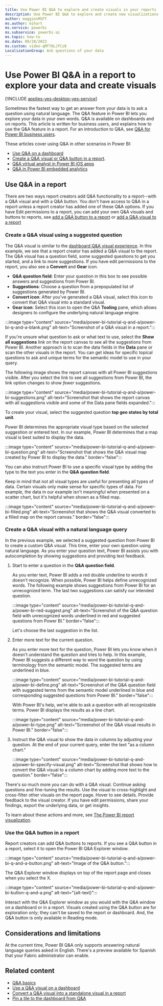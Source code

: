 ```yaml
---
title: Use Power BI Q&A to explore and create visuals in your reports
description: Use Power BI Q&A to explore and create new visualizations in reports.
author: maggiesMSFT
ms.author: mihart
ms.service: powerbi
ms.subservice: powerbi-ai
ms.topic: how-to
ms.date: 09/28/2023
ms.custom: video-qMf7OLJfCz8
LocalizationGroup: Ask questions of your data
---
```

# Use Power BI Q&A in a report to explore your data and create visuals

[!INCLUDE [applies-yes-desktop-yes-service](../includes/applies-yes-desktop-yes-service.md)]

Sometimes the fastest way to get an answer from your data is to ask a question using natural language. The Q&A feature in Power BI lets you explore your data in your own words. Q&A is available on dashboards and on reports. This article is written for business users, and explains how to use the Q&A feature in a report. For an introduction to Q&A, see [Q&A for Power BI business users](../consumer/end-user-q-and-a.md).

These articles cover using Q&A in other scenarios in Power BI:

- [Use Q&A on a dashboard](end-user-q-and-a-tutorial.md)
- [Create a Q&A visual or Q&A button in a report](../visuals/power-bi-visualization-q-and-a.md). 
- [Q&A virtual analyst in Power BI iOS apps](../consumer/mobile/mobile-apps-ios-qna.md)
- [Q&A in Power BI embedded analytics](../developer/embedded/qanda.md)

## Use Q&A in a report

There are two ways report creators add Q&A functionality to a report--with a Q&A visual and with a Q&A button. You don't have access to Q&A in a report unless a report creator has added one of these Q&A options. If you have Edit permissions to a report, you can add your own Q&A visuals and buttons to reports, see [add a Q&A button to a report](../consumer/end-user-buttons.md) or [add a Q&A visual to a report](../visuals/power-bi-visualization-q-and-a.md) 

### Create a Q&A visual using a suggested question

The Q&A visual is similar to the [dashboard Q&A visual experience](end-user-q-and-a-tutorial.md). In this example, we see that a report creator has added a Q&A visual to the report. The Q&A visual has a question field, some suggested questions to get you started, and a link to more suggestions. If you have edit permissions to the report, you also see a **Convert** and **Gear** icon. 

- **Q&A question field**: Enter your question in this box to see possible answers and suggestions from Power BI.
- **Suggestions**: Choose a question from a prepopulated list of suggestions generated by Power BI.
- **Convert icon**: After you've generated a Q&A visual, select this icon to convert that Q&A visual into a standard visual. 
- **Gear icon**: Select this icon to open the Q&A **Tooling** pane, which allows designers to configure the underlying natural language engine.

:::image type="content" source="media/power-bi-tutorial-q-and-a/power-bi-q-and-a-blank.png" alt-text="Screenshot of a Q&A visual in a report.":::

If you're unsure what question to ask or what text to use, select the **Show all suggestions** link on the report canvas to see all the suggestions from Power BI. Another approach is to scan the data fields in the **Data** pane or scan the other visuals in the report. You can get ideas for specific topical questions to ask and unique terms for the semantic model to use in your query.

The following image shows the report canvas with all Power BI suggestions visible. After you select the link to see all suggestions from Power BI, the link option changes to show _fewer_ suggestions.

:::image type="content" source="media/power-bi-tutorial-q-and-a/power-bi-suggestions.png" alt-text="Screenshot that shows the report canvas with all suggestions visible and some of the Data pane fields expanded."::: 

To create your visual, select the suggested question **top geo states by total unit**.
   
   Power BI determines the appropriate visual type based on the selected suggestion or entered text. In our example, Power BI determines that a map visual is best suited to display the data.

   :::image type="content" source="media/power-bi-tutorial-q-and-a/power-bi-question.png" alt-text="Screenshot that shows the Q&A visual map created by Power BI to display the data." border="false":::

   You can also instruct Power BI to use a specific visual type by adding the type to the text you enter in the **Q&A question field**.
   
   Keep in mind that not all visual types are useful for presenting all types of data. Certain visuals only make sense for specific types of data. For example, the data in our example isn't meaningful when presented on a scatter chart, but it's helpful when shown as a filled map.

   :::image type="content" source="media/power-bi-tutorial-q-and-a/power-bi-filled.png" alt-text="Screenshot that shows the Q&A visual converted to a filled map on the report canvas." border="false":::

### Create a Q&A visual with a natural language query

In the previous example, we selected a suggested question from Power BI to create a custom Q&A visual. This time, enter your own question using natural language. As you enter your question text, Power BI assists you with autocompletion by showing suggestions and providing text feedback.  

1. Start to enter a question in the **Q&A question field**.

   As you enter text, Power BI adds a red double underline to words it doesn't recognize. When possible, Power BI helps define unrecognized words. The following example shows suggestions from Power BI for an unrecognized term. The last two suggestions can satisfy our intended question.

   :::image type="content" source="media/power-bi-tutorial-q-and-a/power-bi-red-suggest.png" alt-text="Screenshot of the Q&A question field with unrecognized words underlined in red and suggested questions from Power BI." border="false":::

   Let's choose the last suggestion in the list.

1. Enter more text for the current question. 

   As you enter more text for the question, Power BI lets you know when it doesn't understand the question and tries to help. In this example, Power BI suggests a different way to word the question by using terminology from the semantic model. The suggested terms are underlined in blue.

   :::image type="content" source="media/power-bi-tutorial-q-and-a/power-bi-define.png" alt-text="Screenshot of the Q&A question field with suggested terms from the semantic model underlined in blue and corresponding suggested questions from Power BI." border="false":::

   With Power BI's help, we're able to ask a question with all recognizable terms. Power BI displays the results as a line chart.

   :::image type="content" source="media/power-bi-tutorial-q-and-a/power-bi-type.png" alt-text="Screenshot of the Q&A visual results in Power BI." border="false":::

1. Instruct the Q&A visual to show the data in columns by adjusting your question. At the end of your current query, enter the text "as a column chart." 

   :::image type="content" source="media/power-bi-tutorial-q-and-a/power-bi-specify-visual.png" alt-text="Screenshot that shows how to convert the Q&A visual to a column chart by adding more text to the question." border="false":::

There's so much more you can do with a Q&A visual. Continue asking questions and fine-tuning the results. Use the visual to cross-highlight and cross-filter other visuals on the report page. Hover to see details. Provide feedback to the visual creator. If you have edit permissions, share your findings, export the underlying data, or get insights. 

To learn about these actions and more, see [The Power BI report visualization](../visuals/power-bi-visualization-q-and-a.md).

### Use the Q&A button in a report

Report creators can add Q&A buttons to reports. If you see a Q&A button in a report, select it to open the Power BI Q&A Explorer window. 

:::image type="content" source="media/power-bi-tutorial-q-and-a/power-bi-q-and-a-button.png" alt-text="Image of the Q&A button.":::

The Q&A Explorer window displays on top of the report page and closes when you select the X.  

:::image type="content" source="media/power-bi-tutorial-q-and-a/power-bi-button-q-and-a.png" alt-text="{alt-text}":::

Interact with the Q&A Explorer window as you would with the Q&A window on a dashboard or in a report. Visuals created using the Q&A button are for exploration only; they can't be saved to the report or dashboard. And, the Q&A button is only available in Reading mode. 


## Considerations and limitations
At the current time, Power BI Q&A only supports answering natural language queries asked in English. There's a preview available for Spanish that your Fabric administrator can enable. 

## Related content

- [Q&A basics](../consumer/end-user-q-and-a.md)
- [Use a Q&A visual on a dashboard](end-user-q-and-a-tutorial.md)
- [Convert a Q&A visual into a standalone visual in a report](../visuals/power-bi-visualization-q-and-a.md)
- [Pin a tile to the dashboard from Q&A](../create-reports/service-dashboard-pin-tile-from-q-and-a.md)
